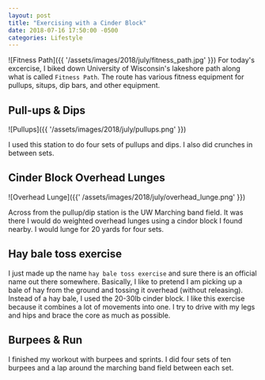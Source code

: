 ```yaml
---
layout: post
title: "Exercising with a Cinder Block"
date: 2018-07-16 17:50:00 -0500
categories: Lifestyle
---
```


![Fitness Path]({{ '/assets/images/2018/july/fitness_path.jpg' }})
For today's excercise, I biked down University of Wisconsin's lakeshore path along what is called `Fitness Path`.
The route has various fitness equipment for pullups, situps, dip bars, and other equipment.

## Pull-ups & Dips
![Pullups]({{ '/assets/images/2018/july/pullups.png' }})

I used this station to do four sets of pullups and dips. I also did crunches in between sets.


## Cinder Block Overhead Lunges
![Overhead Lunge]({{' /assets/images/2018/july/overhead_lunge.png' }})

Across from the pullup/dip station is the UW Marching band field. It was there I would do weighted overhead lunges using a cindor block I found nearby. I would lunge for 20 yards for four sets.

## Hay bale toss exercise
I just made up the name `hay bale toss exercise` and sure there is an official name out there somewhere. Basically, I like to pretend I am picking up a bale of hay from the ground and tossing it overhead (without releasing).
Instead of a hay bale, I used the 20-30lb cinder block. I like this exercise because it combines a lot of movements into one. I try to drive with my legs and hips and brace the core as much as possible.

## Burpees & Run
I finished my workout with burpees and sprints. I did four sets of ten burpees and a lap around the marching band field between each set.

